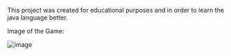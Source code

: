 This project was created for educational purposes and in order to learn the java language better.

Image of the Game:

![image](https://user-images.githubusercontent.com/38585824/120394844-b65e0080-c33c-11eb-9953-93458a242b02.png)

